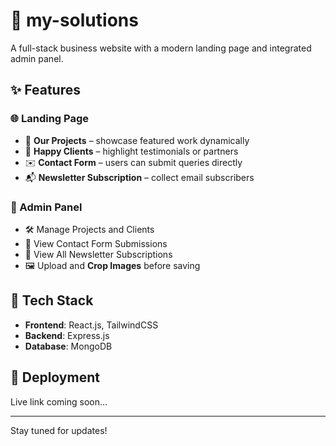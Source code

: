 # 💼 my-solutions

A full-stack business website with a modern landing page and integrated admin panel.

## ✨ Features

### 🌐 Landing Page
- 🧩 **Our Projects** – showcase featured work dynamically
- 🤝 **Happy Clients** – highlight testimonials or partners
- ✉️ **Contact Form** – users can submit queries directly
- 📬 **Newsletter Subscription** – collect email subscribers

### 🔐 Admin Panel
- 🛠️ Manage Projects and Clients
- 📄 View Contact Form Submissions
- 📧 View All Newsletter Subscriptions
- 🖼️ Upload and **Crop Images** before saving

## 🧰 Tech Stack
- **Frontend**: React.js, TailwindCSS
- **Backend**: Express.js
- **Database**: MongoDB

## 🚀 Deployment
Live link coming soon...

---

Stay tuned for updates!


